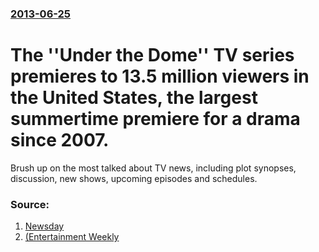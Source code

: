 ### [2013-06-25](/news/2013/06/25/index.md)

# The ''Under the Dome'' TV series premieres to 13.5 million viewers in the United States, the largest summertime premiere for a drama since 2007. 

Brush up on the most talked about TV news, including plot synopses, discussion, new shows, upcoming episodes and schedules.


### Source:

1. [Newsday](http://www.newsday.com/entertainment/tv/tv-zone-1.811968/cbs-s-under-the-dome-has-huge-launch-1.5564878)
2. [ (Entertainment Weekly](http://insidetv.ew.com/2013/06/25/under-the-dome-ratings-big/)
